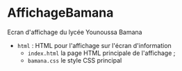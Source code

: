 # AffichageBamana

Ecran d'affichage du lycée Younoussa Bamana

 * `html` : HTML pour l'affichage sur l'écran d'information
   - `index.html` la page HTML principale de l'affichage ;
   - `bamana.css` le style CSS principal
 
